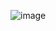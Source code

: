 ![image](https://github.com/aryanmishra11/rag/assets/150948334/cd4058d2-9291-42ed-8ac7-9a95788c4587)
